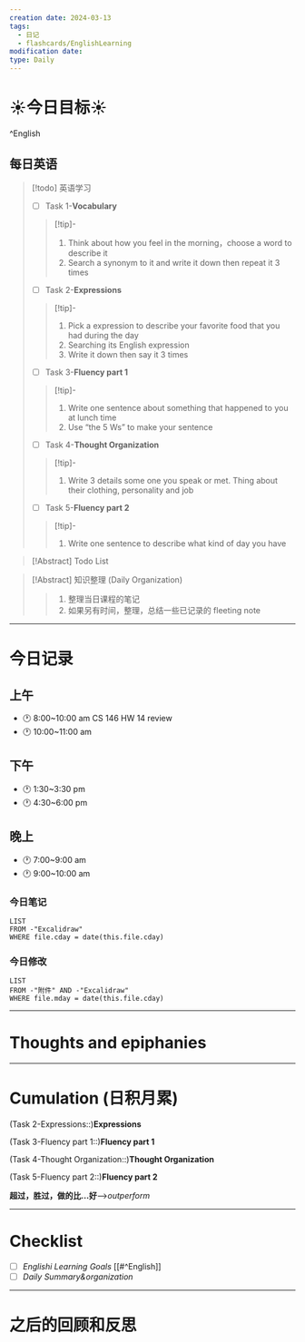 ```yaml
---
creation date: 2024-03-13
tags:
  - 日记
  - flashcards/EnglishLearning
modification date: 
type: Daily
---
```


# ☀今日目标☀
^English
## 每日英语
> [!todo] 英语学习
> - [ ]  Task 1-**Vocabulary**
> >[!tip]- 
> >	1. Think about how you feel in the morning，choose a word to describe it
> >	2. Search a synonym to it and write it down then repeat it 3 times
> - [ ]  Task 2-**Expressions**
> >[!tip]-
> >	1. Pick a expression to describe your favorite food that you had during the day
> >	2. Searching its English expression
> >	3. Write it down then say it 3 times
> - [ ] Task 3-**Fluency part 1**
> > [!tip]-
> >	1. Write one sentence about something that happened to you at lunch time
> >	2. Use “the 5 Ws”  to make your sentence
> - [ ] Task 4-**Thought Organization**
> > [!tip]-
> >	1. Write 3 details some one you speak or met. Thing about their clothing, personality and job
> - [ ] Task 5-**Fluency part 2**
> > [!tip]-
> >	1. Write one sentence to describe what kind of day you have

>[!Abstract] Todo List
>>

>[!Abstract] 知识整理 (Daily Organization)
>>1. 整理当日课程的笔记 
>> 2. 如果另有时间，整理，总结一些已记录的 fleeting note

---
# 今日记录
## 上午
- 🕐 8:00~10:00 am CS 146 HW 14 review
- 🕐 10:00~11:00 am
## 下午
- 🕐 1:30~3:30 pm
- 🕐 4:30~6:00 pm
## 晚上
- 🕐 7:00~9:00 am
- 🕐 9:00~10:00 am
### 今日笔记
```dataview
LIST 
FROM -"Excalidraw"
WHERE file.cday = date(this.file.cday)
```
### 今日修改
```dataview
LIST 
FROM -"附件" AND -"Excalidraw"
WHERE file.mday = date(this.file.cday) 
```

---
# Thoughts and epiphanies

---
# Cumulation (日积月累)

(Task 2-Expressions::)**Expressions**

(Task 3-Fluency part 1::)**Fluency part 1**

(Task 4-Thought Organization::)**Thought Organization**

(Task 5-Fluency part 2::)**Fluency part 2**

**超过，胜过，做的比…好**—->*outperform* 

---
# Checklist
- [ ] *Englishi Learning Goals* [[#^English]]
- [ ] *Daily Summary&organization*
---
# 之后的回顾和反思